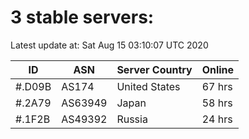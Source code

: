 # 3 stable servers:

Latest update at: Sat Aug 15 03:10:07 UTC 2020

| ID | ASN | Server Country | Online |
| -- | --- | -------------- | ------ |
| #.D09B | AS174 | United States | 67 hrs |
| #.2A79 | AS63949 | Japan | 58 hrs |
| #.1F2B | AS49392 | Russia | 24 hrs |

